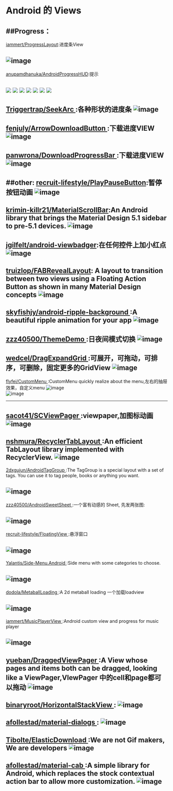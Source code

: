 
# Android 的 Views

##Progress：
---
[iammert/ProgressLayout](https://github.com/wasabeef/Blurry):进度条View

![image](https://raw.githubusercontent.com/iammert/ProgressLayout/master/art/progress_layout_art.png)     
---
[anupamdhanuka/AndroidProgressHUD](https://github.com/anupamdhanuka/AndroidProgressHUD):提示

[![](http://dl.dropbox.com/u/378729/MBProgressHUD/1-thumb.png)](http://dl.dropbox.com/u/378729/MBProgressHUD/1.png)
[![](http://dl.dropbox.com/u/378729/MBProgressHUD/2-thumb.png)](http://dl.dropbox.com/u/378729/MBProgressHUD/2.png)
[![](http://dl.dropbox.com/u/378729/MBProgressHUD/3-thumb.png)](http://dl.dropbox.com/u/378729/MBProgressHUD/3.png)
[![](http://dl.dropbox.com/u/378729/MBProgressHUD/4-thumb.png)](http://dl.dropbox.com/u/378729/MBProgressHUD/4.png)
[![](http://dl.dropbox.com/u/378729/MBProgressHUD/5-thumb.png)](http://dl.dropbox.com/u/378729/MBProgressHUD/5.png)
[![](http://dl.dropbox.com/u/378729/MBProgressHUD/6-thumb.png)](http://dl.dropbox.com/u/378729/MBProgressHUD/6.png)
[![](http://dl.dropbox.com/u/378729/MBProgressHUD/7-thumb.png)](http://dl.dropbox.com/u/378729/MBProgressHUD/7.png)   
---

[ Triggertrap/SeekArc ](https://github.com/Triggertrap/SeekArc):各种形状的进度条
![image](https://camo.githubusercontent.com/1f5a943833fb6f1dc825d12df588dbf34c6da057/68747470733a2f2f7261772e6769746875622e636f6d2f6e65696c643030312f5365656b4172632f6d61737465722f7261772f73616d706c655f6170702e706e67) 
---
[ fenjuly/ArrowDownloadButton ](https://github.com/fenjuly/ArrowDownloadButton):下载进度VIEW
![image](https://github.com/fenjuly/ArrowDownloadButton/blob/master/screenshots/arrowdownloadbutton.gif)     
---
[ panwrona/DownloadProgressBar ](https://github.com/panwrona/DownloadProgressBar):下载进度VIEW
![image](https://github.com/panwrona/DownloadProgressBar/blob/master/success.gif)     
---
##other:
[recruit-lifestyle/PlayPauseButton](https://github.com/recruit-lifestyle/PlayPauseButton):暂停按钮动画
![image](https://github.com/recruit-lifestyle/PlayPauseButton/blob/master/sc/animation.gif)     
---
[krimin-killr21/MaterialScrollBar](https://github.com/krimin-killr21/MaterialScrollBar):An Android library that brings the Material Design 5.1 sidebar to pre-5.1 devices.
![image](https://camo.githubusercontent.com/0333cfd07a9cdab59fdc537036226b5d698919eb/687474703a2f2f692e696d6775722e636f6d2f38444e4c716b6e2e706e67)     
---
[jgilfelt/android-viewbadger](https://github.com/jgilfelt/android-viewbadger):在任何控件上加小红点
![image](https://camo.githubusercontent.com/a705a3e88c75ae2394943bd7c56f725697616ea8/687474703a2f2f7777772e6a65666667696c66656c742e636f6d2f766965776261646765722f76622d31612e706e67)     
---

[truizlop/FABRevealLayout](https://github.com/truizlop/FABRevealLayout):
A layout to transition between two views using a Floating Action Button as shown in many Material Design concepts
![image](https://github.com/truizlop/FABRevealLayout/blob/master/art/fabrl_mgsv.gif)     
---
[ skyfishjy/android-ripple-background ](https://github.com/skyfishjy/android-ripple-background):A beautiful ripple animation for your app
![image](https://github.com/skyfishjy/android-ripple-background/blob/master/previews/rippleSimple.gif)     
---
[ zzz40500/ThemeDemo ](https://github.com/zzz40500/ThemeDemo):日夜间模式切换
![image](https://camo.githubusercontent.com/4e20023c30295f60e6b54d710ecfe824e2df25ee/687474703a2f2f75706c6f61642d696d616765732e6a69616e7368752e696f2f75706c6f61645f696d616765732f3136363836362d663461323662626565626233666666392e6769663f696d6167654d6f6772322f6175746f2d6f7269656e742f7374726970)     
---
[ wedcel/DragExpandGrid ](https://github.com/wedcel/DragExpandGrid):可展开，可拖动，可排序，可删除，固定更多的GridView
![image](https://github.com/wedcel/DragExpandGrid/blob/master/device-2015-08-26-180601.gif)     
---
[ flyfei/CustomMenu ](https://github.com/flyfei/CustomMenu):CustomMenu quickly realize about the menu,左右的抽屉效果，自定义menu
![image](https://github.com/flyfei/CustomMenu/blob/master/resources/only_right_menu.gif)    
![image](https://github.com/flyfei/CustomMenu/blob/master/resources/double_menu.gif)     

---
[ sacot41/SCViewPager ](https://github.com/sacot41/SCViewPager):viewpaper,加图标动画
![image](https://raw.githubusercontent.com/sacot41/SCViewPager/master/example_2.gif)     
---
[ nshmura/RecyclerTabLayout ](https://github.com/nshmura/RecyclerTabLayout):An efficient TabLayout library implemented with RecyclerView.
![image](https://github.com/nshmura/RecyclerTabLayout/blob/master/art/years.gif)     
---
[ 2dxgujun/AndroidTagGroup ](https://github.com/2dxgujun/AndroidTagGroup):The TagGroup is a special layout with a set of tags. You can use it to tag people, books or anything you want.


![image](https://camo.githubusercontent.com/8adbb5c44c656151cb108ada6d1383e2c6af38b7/687474703a2f2f7777342e73696e61696d672e636e2f6c617267652f62636532646561396a7731657362736279397635666a323075303077386a78782e6a7067)     
---
[ zzz40500/AndroidSweetSheet ](https://github.com/zzz40500/AndroidSweetSheet):一个富有动感的 Sheet, 先发两张图: 


![image](https://raw.githubusercontent.com/zzz40500/AndroidSweetSheet/master/screenshot/Design.gif)     
---
[ recruit-lifestyle/FloatingView ](https://github.com/recruit-lifestyle/FloatingView):悬浮窗口


![image](https://github.com/recruit-lifestyle/FloatingView/blob/master/screenshot/animation.gif)     
---

[ Yalantis/Side-Menu.Android ](https://github.com/Yalantis/Side-Menu.Android):Side menu with some categories to choose.


![image](https://camo.githubusercontent.com/cb6caa7a392d01d46bca9d9485c01fc173f55fac/68747470733a2f2f6431337961637572716a676172612e636c6f756466726f6e742e6e65742f75736572732f3132353035362f73637265656e73686f74732f313638393932322f6576656e74732d6d656e755f312d312d362e676966)     
---
[ dodola/MetaballLoading ](https://github.com/dodola/MetaballLoading):A 2d metaball loading 一个加载loadview


![image](https://github.com/dodola/MetaballLoading/blob/master/metaball.gif)     
---
[ iammert/MusicPlayerView ](https://github.com/iammert/MusicPlayerView):Android custom view and progress for music player


![image](https://raw.githubusercontent.com/iammert/MusicPlayerView/master/art/art2.gif)     
---
[ yueban/DraggedViewPager ](https://github.com/yueban/DraggedViewPager):A View whose pages and items both can be dragged, looking like a ViewPager,VIewPager 中的cell和page都可以拖动
![image](https://github.com/yueban/DraggedViewPager/raw/master/DraggedViewPager.gif)     
---

[ binaryroot/HorizontalStackView ](https://github.com/binaryroot/HorizontalStackView):
![image](https://camo.githubusercontent.com/f3c7900a7672da64ba5d30cb48363cec2165b12b/687474703a2f2f692e67697068792e636f6d2f336f3835784a754173514c454831694237712e676966)     
---
[ afollestad/material-dialogs ](https://github.com/afollestad/material-dialogs):
![image](https://raw.githubusercontent.com/afollestad/material-dialogs/master/art/mdshowcase.png)     
---
[ Tibolte/ElasticDownload ](https://github.com/Tibolte/ElasticDownload):We are not Gif makers, We are developers
![image](https://raw.githubusercontent.com/Tibolte/ElasticDownload/master/success.gif)     
---

[ afollestad/material-cab ](https://github.com/afollestad/material-cab):A simple library for Android, which replaces the stock contextual action bar to allow more customization.
![image](https://raw.githubusercontent.com/afollestad/material-cab/master/art/screenshot2.png)     
---


